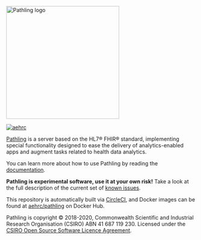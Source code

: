 <a href="https://pathling.app"><img src="./media/logo-colour-detail-tight.svg" alt="Pathling logo" width="300"/></a>

[![aehrc](https://circleci.com/gh/aehrc/pathling/tree/master.svg?style=shield)](https://circleci.com/gh/aehrc/pathling/tree/master)

[Pathling](https://pathling.app) is a server based on the HL7® FHIR® standard, implementing special functionality designed
to ease the delivery of analytics-enabled apps and augment tasks related to health data analytics.

You can learn more about how to use Pathling by reading the
[documentation](https://pathling.app/docs).

**Pathling is experimental software, use it at your own risk!** Take a look at the
full description of the current set of [known issues](https://github.com/aehrc/pathling/issues).

This repository is automatically built via [CircleCI](https://circleci.com/gh/aehrc/pathling), and Docker images can be found at [aehrc/pathling](https://hub.docker.com/r/aehrc/pathling) on Docker Hub.

Pathling is copyright © 2018-2020, Commonwealth Scientific and Industrial Research Organisation
(CSIRO) ABN 41 687 119 230. Licensed under the [CSIRO Open Source Software Licence Agreement](./LICENSE).
